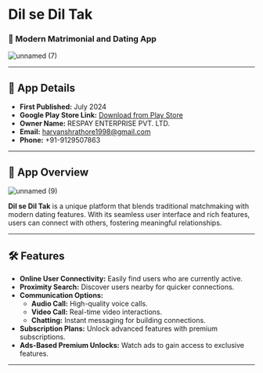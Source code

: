 # **Dil se Dil Tak**

### **💖 Modern Matrimonial and Dating App**

![unnamed (7)](https://github.com/user-attachments/assets/cb0b026d-b9ce-4a7c-888f-0d70ef8800ab)

---

## **🔗 App Details**

- **First Published:** July 2024  
- **Google Play Store Link:** [Download from Play Store](https://play.google.com/store/apps/details?id=com.heavenonthisearth.matrinomy)
-  **Owner Name:** RESPAY ENTERPRISE PVT. LTD.  
- **Email:** [harvanshrathore1998@gmail.com](mailto:harvanshrathore1998@gmail.com)  
- **Phone:** +91-9129507863  

---



## **📱 App Overview**

![unnamed (9)](https://github.com/user-attachments/assets/3e53c0ba-5e45-4e7b-ba9a-b5927c6fc2b8)

**Dil se Dil Tak** is a unique platform that blends traditional matchmaking with modern dating features. With its seamless user interface and rich features, users can connect with others, fostering meaningful relationships.

---

## **🛠️ Features**

- **Online User Connectivity:** Easily find users who are currently active.  
- **Proximity Search:** Discover users nearby for quicker connections.  
- **Communication Options:**  
  - **Audio Call:** High-quality voice calls.  
  - **Video Call:** Real-time video interactions.  
  - **Chatting:** Instant messaging for building connections.  
- **Subscription Plans:** Unlock advanced features with premium subscriptions.  
- **Ads-Based Premium Unlocks:** Watch ads to gain access to exclusive features.  

---

